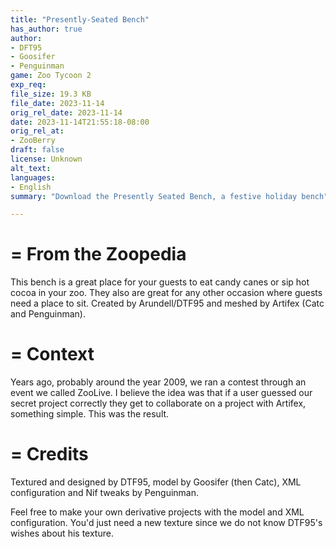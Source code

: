 ```yaml
---
title: "Presently-Seated Bench"
has_author: true
author: 
- DFT95
- Goosifer
- Penguinman
game: Zoo Tycoon 2
exp_req: 
file_size: 19.3 KB
file_date: 2023-11-14
orig_rel_date: 2023-11-14
date: 2023-11-14T21:55:18-08:00
orig_rel_at: 
- ZooBerry
draft: false
license: Unknown
alt_text: 
languages:
- English
summary: "Download the Presently Seated Bench, a festive holiday bench"

---
```


=
From the Zoopedia
=

This bench is  a great place for your guests to eat candy canes or sip hot cocoa in your zoo. They also are great for any other occasion where guests need a place to sit.
Created by Arundell/DTF95 and meshed by Artifex (Catc and Penguinman).

=
Context
=

Years ago, probably around the year 2009, we ran a contest through an event we called ZooLive. I believe the idea was that if a user guessed our secret project correctly they get to collaborate on a project with Artifex, something simple. This was the result.

=
Credits
=

Textured and designed by DTF95, model by Goosifer (then Catc), XML configuration and Nif tweaks by Penguinman.

Feel free to make your own derivative projects with the model and XML configuration. You'd just need a new texture since we do not know DTF95's wishes about his texture.
